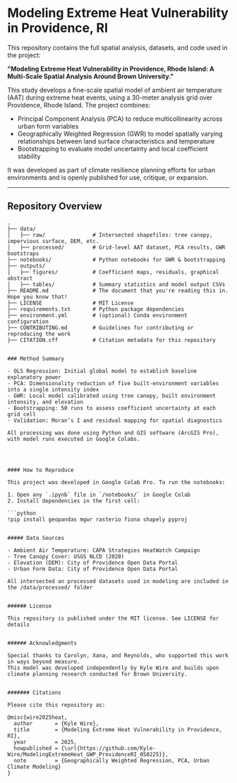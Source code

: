 # Modeling Extreme Heat Vulnerability in Providence, RI

This repository contains the full spatial analysis, datasets, and code used in the project: 
 
**"Modeling Extreme Heat Vulnerability in Providence, Rhode Island: A Multi-Scale Spatial Analysis Around Brown University."**

This study develops a fine-scale spatial model of ambient air temperature (AAT) during extreme heat events, using a 30-meter analysis grid over Providence, Rhode Island. The project combines:

- Principal Component Analysis (PCA) to reduce multicollinearity across urban form variables
- Geographically Weighted Regression (GWR) to model spatially varying relationships between land surface characteristics and temperature
- Bootstrapping to evaluate model uncertainty and local coefficient stability

It was developed as part of climate resilience planning efforts for urban environments and is openly published for use, critique, or expansion.

---

## Repository Overview

```text
.
├── data/
│   ├── raw/               # Intersected shapefiles: tree canopy, impervious surface, DEM, etc.
│   ├── processed/         # Grid-level AAT dataset, PCA results, GWR bootstraps
├── notebooks/             # Python notebooks for GWR & bootstrapping
├── outputs/
│   ├── figures/           # Coefficient maps, residuals, graphical abstract
│   ├── tables/            # Summary statistics and model output CSVs
├── README.md              # The document that you're reading this in. Hope you know that!
├── LICENSE                # MIT License
├── requirements.txt       # Python package dependencies
├── environment.yml        # (optional) Conda environment configuration
├── CONTRIBUTING.md        # Guidelines for contributing or reproducing the work
├── CITATION.cff           # Citation metadata for this repository


### Method Summary

- OLS Regression: Initial global model to establish baseline explanatory power
- PCA: Dimensionality reduction of five built-environment variables into a single intensity index
- GWR: Local model calibrated using tree canopy, built environment intensity, and elevation
- Bootstrapping: 50 runs to assess coefficient uncertainty at each grid cell
- Validation: Moran’s I and residual mapping for spatial diagnostics

All processing was done using Python and GIS software (ArcGIS Pro), with model runs executed in Google Colabs.




#### How to Reproduce

This project was developed in Google Colab Pro. To run the notebooks:

1. Open any `.ipynb` file in `/notebooks/` in Google Colab
2. Install dependencies in the first cell:

```python
!pip install geopandas mgwr rasterio fiona shapely pyproj


##### Data Sources

- Ambient Air Temperature: CAPA Strategies HeatWatch Campaign
- Tree Canopy Cover: USGS NLCD (2020)
- Elevation (DEM): City of Providence Open Data Portal
- Urban Form Data: City of Providence Open Data Portal

All intersected an processed datasets used in modeling are included in the /data/processed/ folder


###### License

This repository is published under the MIT license. See LICENSE for details


###### Acknowledgments

Special thanks to Carolyn, Xana, and Reynolds, who supported this work in ways beyond measure.
This model was developed independently by Kyle Wire and builds upon climate planning research conducted for Brown University.


####### Citations

Please cite this repository as: 

@misc{wire2025heat,
  author       = {Kyle Wire},
  title        = {Modeling Extreme Heat Vulnerability in Providence, RI},
  year         = 2025,
  howpublished = {\url{https://github.com/Kyle-Wire/ModelingExtremeHeat_GWP_ProvidenceRI_050225}},
  note         = {Geographically Weighted Regression, PCA, Urban Climate Modeling}
}



